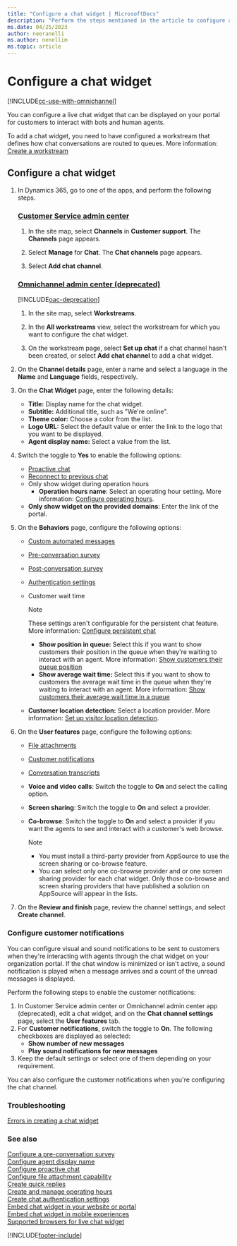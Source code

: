 ```yaml
---
title: "Configure a chat widget | MicrosoftDocs"
description: "Perform the steps mentioned in the article to configure a chat widget in Omnichannel for Customer Service."
ms.date: 04/25/2023
author: neeranelli
ms.author: nenellim
ms.topic: article
---
```


# Configure a chat widget

[!INCLUDE[cc-use-with-omnichannel](../../includes/cc-use-with-omnichannel.md)]

You can configure a live chat widget that can be displayed on your portal for customers to interact with bots and human agents.

To add a chat widget, you need to have configured a workstream that defines how chat conversations are routed to queues. More information: [Create a workstream](create-workstreams.md)

## Configure a chat widget


1. In Dynamics 365, go to one of the apps, and perform the following steps.
   
   ### [Customer Service admin center](#tab/customerserviceadmincenter)

    1. In the site map, select **Channels** in **Customer support**. The **Channels** page appears.
    
    1. Select **Manage** for **Chat**. The **Chat channels** page appears.
    
    1. Select **Add chat channel**.

   ### [Omnichannel admin center (deprecated)](#tab/omnichanneladmincenter)

    [!INCLUDE[oac-deprecation](../../includes/oac-deprecation.md)]

    1. In the site map, select **Workstreams**.
    
    1. In the **All workstreams** view, select the workstream for which you want to configure the chat widget.

    1. On the workstream page, select **Set up chat** if a chat channel hasn't been created, or select **Add chat channel** to add a chat widget.

1. On the **Channel details** page, enter a name and select a language in the **Name** and **Language** fields, respectively.

1. On the **Chat Widget** page, enter the following details:
   - **Title:** Display name for the chat widget.
   - **Subtitle:** Additional title, such as "We're online".
   - **Theme color:** Choose a color from the list.
   - **Logo URL:** Select the default value or enter the link to the logo that you want to be displayed.
   - **Agent display name:** Select a value from the list.

1. Switch the toggle to **Yes** to enable the following options:
   - [Proactive chat](proactive-chat.md)
   - [Reconnect to previous chat](configure-reconnect-chat.md)
   - Only show widget during operation hours
     - **Operation hours name**: Select an operating hour setting. More information: [Configure operating hours](create-operating-hours.md).
   - **Only show widget on the provided domains**: Enter the link of the portal.

1. On the **Behaviors** page, configure the following options:
   - [Custom automated messages](configure-automated-message.md)
   - [Pre-conversation survey](configure-pre-chat-survey.md)
   - [Post-conversation survey](configure-post-conversation-survey.md)
   - [Authentication settings](create-chat-auth-settings.md)
   - Customer wait time
      
      > [!Note] 
      > These settings aren't configurable for the persistent chat feature. More information: [Configure persistent chat](persistent-chat.md)
   
       - **Show position in queue:** Select this if you want to show customers their position in the queue when they're waiting to interact with an agent. More information: [Show customers their queue position](show-queue.md)
       - **Show average wait time:** Select this if you want to show to customers the average wait time in the queue when they're waiting to interact with an agent. More information: [Show customers their average wait time in a queue](average-wait-time.md)
   - **Customer location detection:** Select a location provider. More information: [Set up visitor location detection](geo-location-provider.md).

1. On the **User features** page, configure the following options:
   - [File attachments](enable-file-attachments.md)
   - [Customer notifications](#configure-customer-notifications)
   - [Conversation transcripts](download-email-chat-transcripts.md)
   - **Voice and video calls**: Switch the toggle to **On** and select the calling option.
   - **Screen sharing**: Switch the toggle to **On** and select a provider.
   - **Co-browse**: Switch the toggle to **On** and select a provider if you want the agents to see and interact with a customer's web browse.

      > [!NOTE]
      > - You must install a third-party provider from AppSource to use the screen sharing or co-browse feature.
      > - You can select only one co-browse provider and or one screen sharing provider for each chat widget. Only those co-browse and screen sharing providers that have published a solution on AppSource will appear in the lists.

1. On the **Review and finish** page, review the channel settings, and select **Create channel**.

### Configure customer notifications

You can configure visual and sound notifications to be sent to customers when they're interacting with agents through the chat widget on your organization portal. If the chat window is minimized or isn't active, a sound notification is played when a message arrives and a count of the unread messages is displayed.

Perform the following steps to enable the customer notifications:

1. In Customer Service admin center or Omnichannel admin center app (deprecated), edit a chat widget, and on the **Chat channel settings** page, select the **User features** tab.
2. For **Customer notifications**, switch the toggle to **On**. The following checkboxes are displayed as selected:
   - **Show number of new messages**
   - **Play sound notifications for new messages**
3. Keep the default settings or select one of them depending on your requirement.

You can also configure the customer notifications when you're configuring the chat channel.

### Troubleshooting

[Errors in creating a chat widget](../troubleshoot-omnichannel-customer-service.md#chat-widget)

### See also

[Configure a pre-conversation survey](configure-pre-chat-survey.md)  
[Configure agent display name](agent-display-name.md)  
[Configure proactive chat](proactive-chat.md)  
[Configure file attachment capability](configure-file-attachment.md)  
[Create quick replies](create-quick-replies.md)  
[Create and manage operating hours](create-operating-hours.md)  
[Create chat authentication settings](create-chat-auth-settings.md)  
[Embed chat widget in your website or portal](embed-chat-widget-portal.md)  
[Embed chat widget in mobile experiences](../develop/render-live-chat-widget-mobile.md)  
[Supported browsers for live chat widget](../implement/system-requirements-omnichannel.md#browsers-for-chat)  

[!INCLUDE[footer-include](../../includes/footer-banner.md)]
